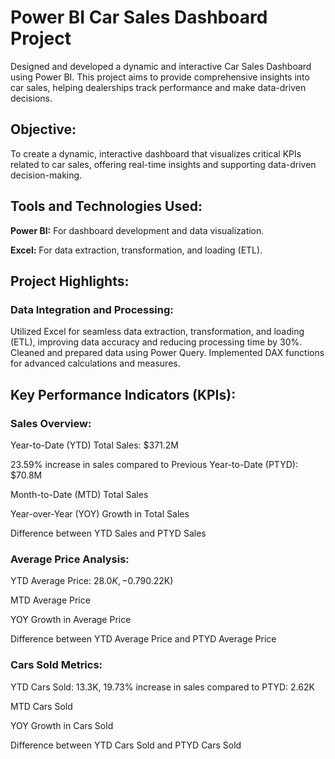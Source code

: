 # Power BI Car Sales Dashboard Project

Designed and developed a dynamic and interactive Car Sales Dashboard using Power BI. This project aims to provide comprehensive insights into car sales, helping dealerships track performance and make data-driven decisions.

## Objective:
To create a dynamic, interactive dashboard that visualizes critical KPIs related to car sales, offering real-time insights and supporting data-driven decision-making.

## Tools and Technologies Used:
**Power BI:** For dashboard development and data visualization.

**Excel:** For data extraction, transformation, and loading (ETL).

## Project Highlights:
### Data Integration and Processing:

Utilized Excel for seamless data extraction, transformation, and loading (ETL), improving data accuracy and reducing processing time by 30%.
Cleaned and prepared data using Power Query.
Implemented DAX functions for advanced calculations and measures.

## Key Performance Indicators (KPIs):
### Sales Overview:

Year-to-Date (YTD) Total Sales: $371.2M

23.59% increase in sales compared to Previous Year-to-Date (PTYD): $70.8M

Month-to-Date (MTD) Total Sales

Year-over-Year (YOY) Growth in Total Sales

Difference between YTD Sales and PTYD Sales

### Average Price Analysis:

YTD Average Price: $28.0K, -0.79% decrease in average price compared to PTYD: ($0.22K)

MTD Average Price

YOY Growth in Average Price

Difference between YTD Average Price and PTYD Average Price

### Cars Sold Metrics:

YTD Cars Sold: 13.3K, 19.73% increase in sales compared to PTYD: 2.62K

MTD Cars Sold

YOY Growth in Cars Sold

Difference between YTD Cars Sold and PTYD Cars Sold


